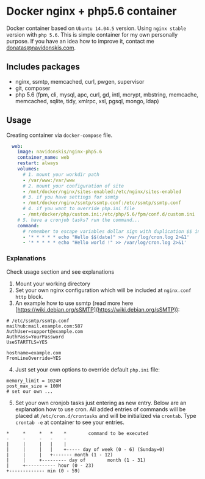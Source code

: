 # Docker nginx + php5.6 container

Docker container based on `Ubuntu 14.04.5` version. Using `nginx stable` version with `php 5.6`. This is simple container for my own personally purpose. If you have an idea how to improve it, contact me <donatas@navidonskis.com>.

## Includes packages

 * nginx, ssmtp, memcached, curl, pwgen, supervisor
 * git, composer
 * php 5.6 (fpm, cli, mysql, apc, curl, gd, intl, mcrypt, mbstring, memcache, memcached, sqlite, tidy, xmlrpc, xsl, pgsql, mongo, ldap)

## Usage

Creating container via `docker-compose` file.

```yaml
  web:
    image: navidonskis/nginx-php5.6
    container_name: web
    restart: always
    volumes:
      # 1. mount your workdir path
      - /var/www:/var/www
      # 2. mount your configuration of site
      - /mnt/docker/nginx/sites-enabled:/etc/nginx/sites-enabled
      # 3. if you have settings for ssmtp
      - /mnt/docker/nginx/ssmtp/ssmtp.conf:/etc/ssmtp/ssmtp.conf
      # 4. if you want to override php.ini file
      - /mnt/docker/php/custom.ini:/etc/php/5.6/fpm/conf.d/custom.ini
    # 5. have a cronjob tasks? run the command...
    command:
      # remember to escape variables dollar sign with duplication $$ instead $
      - '* * * * * echo "Hello $$(date)" >> /var/log/cron.log 2>&1'
      - '* * * * * echo "Hello world !" >> /var/log/cron.log 2>&1'
```

### Explanations

Check usage section and see explanations

 1. Mount your working directory
 2. Set your own nginx configuration which will be included at `nginx.conf` `http` block.
 3. An example how to use ssmtp (read more here [https://wiki.debian.org/sSMTP](https://wiki.debian.org/sSMTP)):

```
# /etc/ssmtp/ssmtp.conf
mailhub:mail.example.com:587
AuthUser=support@example.com
AuthPass=YourPassword
UseSTARTTLS=YES

hostname=example.com
FromLineOverride=YES
```

 4. Just set your own options to override default `php.ini` file:

```
memory_limit = 1024M
post_max_size = 100M
# set our own ...
```

 5. Set your own cronjob tasks just entering as new entry. Below are an explanation how to use cron. All added entries of commands will be placed at `/etc/cron.d/crontasks` and will be initialized via `crontab`. Type `crontab -e` at container to see your entries.

```
*     *     *   *    *        command to be executed
-     -     -   -    -
|     |     |   |    |
|     |     |   |    +----- day of week (0 - 6) (Sunday=0)
|     |     |   +------- month (1 - 12)
|     |     +--------- day of        month (1 - 31)
|     +----------- hour (0 - 23)
+------------- min (0 - 59)
```